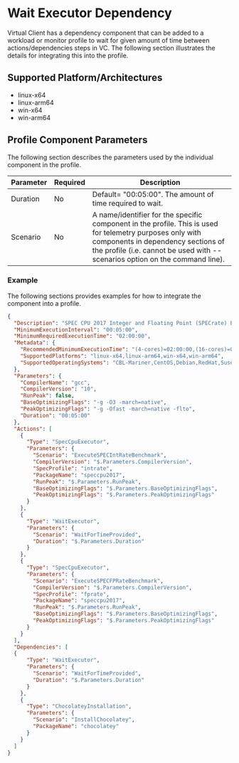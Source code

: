 # Wait Executor Dependency
Virtual Client has a dependency component that can be added to a workload or monitor profile to wait for given amount of time between actions/dependencies steps in VC. The following section illustrates the
details for integrating this into the profile.

## Supported Platform/Architectures
* linux-x64
* linux-arm64
* win-x64
* win-arm64

## Profile Component Parameters
The following section describes the parameters used by the individual component in the profile.

| **Parameter** | **Required** | **Description**                                                                                                 |
|---------------|--------------|-----------------------------------------------------------------------------------------------------------------|
| Duration      | No           | Default= "00:05:00". The amount of time required to wait.                      |
| Scenario      | No           | A name/identifier for the specific component in the profile. This is used for telemetry purposes only with components in dependency sections of the profile (i.e. cannot be used with --scenarios option on the command line). |

### Example
The following sections provides examples for how to integrate the component into a profile.

<div class="code-section">

```json
{
  "Description": "SPEC CPU 2017 Integer and Floating Point (SPECrate) Benchmark Workload",
  "MinimumExecutionInterval": "00:05:00",
  "MinimumRequiredExecutionTime": "02:00:00",
  "Metadata": {
    "RecommendedMinimumExecutionTime": "(4-cores)=02:00:00,(16-cores)=05:00:00,(64-cores)=10:00:00",
    "SupportedPlatforms": "linux-x64,linux-arm64,win-x64,win-arm64",
    "SupportedOperatingSystems": "CBL-Mariner,CentOS,Debian,RedHat,Suse,Ubuntu,Windows"
  },
  "Parameters": {
    "CompilerName": "gcc",
    "CompilerVersion": "10",
    "RunPeak": false,
    "BaseOptimizingFlags": "-g -O3 -march=native",
    "PeakOptimizingFlags": "-g -Ofast -march=native -flto",
    "Duration": "00:05:00"
  },
  "Actions": [
    {
      "Type": "SpecCpuExecutor",
      "Parameters": {
        "Scenario": "ExecuteSPECIntRateBenchmark",
        "CompilerVersion": "$.Parameters.CompilerVersion",
        "SpecProfile": "intrate",
        "PackageName": "speccpu2017",
        "RunPeak": "$.Parameters.RunPeak",
        "BaseOptimizingFlags": "$.Parameters.BaseOptimizingFlags",
        "PeakOptimizingFlags": "$.Parameters.PeakOptimizingFlags"
      }
    },
    {
      "Type": "WaitExecutor",
      "Parameters": {
        "Scenario": "WaitForTimeProvided",
        "Duration": "$.Parameters.Duration"
      }
    },
    {
      "Type": "SpecCpuExecutor",
      "Parameters": {
        "Scenario": "ExecuteSPECFPRateBenchmark",
        "CompilerVersion": "$.Parameters.CompilerVersion",
        "SpecProfile": "fprate",
        "PackageName": "speccpu2017",
        "RunPeak": "$.Parameters.RunPeak",
        "BaseOptimizingFlags": "$.Parameters.BaseOptimizingFlags",
        "PeakOptimizingFlags": "$.Parameters.PeakOptimizingFlags"
      }
    }
  ],
  "Dependencies": [
  {
      "Type": "WaitExecutor",
      "Parameters": {
        "Scenario": "WaitForTimeProvided",
        "Duration": "$.Parameters.Duration"
      }
    },
    {
      "Type": "ChocolateyInstallation",
      "Parameters": {
        "Scenario": "InstallChocolatey",
        "PackageName": "chocolatey"
      }
    }
  ]
}
```
</div>
